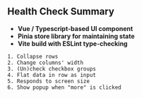 ## Health Check Summary
* **Vue / Typescript-based UI component**
* **Pinia store library for maintaining state**
* **Vite build with ESLint type-checking**

```
1. Collapse rows
2. Change columns' width
3. (Un)check checkbox groups
4. Flat data in row as input
5. Responds to screen size
6. Show popup when "more" is clicked
```
